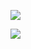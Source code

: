 ![](https://gitee.com/hxc8/images8/raw/master/img/202407191120727.jpg)

![](https://gitee.com/hxc8/images8/raw/master/img/202407191120152.jpg)